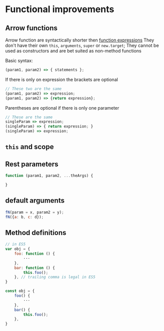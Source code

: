 # Functional improvements
## Arrow functions
Arrow function are syntactically shorter then [function expressions](https://developer.mozilla.org/en-US/docs/Web/JavaScript/Reference/Operators/function)
They don't have their own `this`, `arguments`, `super` or `new.target`; They cannot be used as constructors and are bet suited as non-method functions

Basic syntax:
```javascript
(param1, param2) => { statements };
```
If there is only on expression the brackets are optional
```javascript
// These two are the same
(param1, param2) => expression;
(param1, param2) => {return expression};
```

Parentheses are optional if there is only one parameter
```javascript
// These are the same
singleParam => expression;
(singleParam) => { return expression; }
(singleParam) => expression;
```

## `this` and scope
## Rest parameters
```javaScript
function (param1, param2, ...theArgs) {

}
```
## default arguments
```javascript
fN(param = x, param2 = y);
fN({a: b, c: d});
```


## Method definitions
```javascript
// in ES5
var obj = {
    foo: function () {
        ···
    },
    bar: function () {
        this.foo();
    }, // trailing comma is legal in ES5
}
```

```javascript
const obj = {
    foo() {
        ···
    },
    bar() {
        this.foo();
    },
}
```
